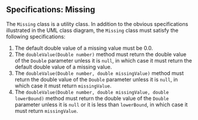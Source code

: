 ## Specifications: Missing

The `Missing` class is a utility class. In addition to the obvious specifications illustrated in the UML class diagram, 
the `Missing` class must satisfy the following specifications:
1. The default double value of a missing value must be 0.0.
2. The `doubleValue(Double number)` method must return the double value of the `Double` parameter unless it is `null`, 
   in which case it must return the default double value of a missing value.
3. The `doubleValue(Double number, double missingValue)` method must return the double value of the `Double` 
   parameter unless it is `null`, in which case it must return `missingValue`.
4. The `doubleValue(Double number, double missingValue, double lowerBound)` method must return the double 
   value of the `Double` parameter unless it is `null` or it is less than `lowerBound`, 
   in which case it must return `missingValue`.
